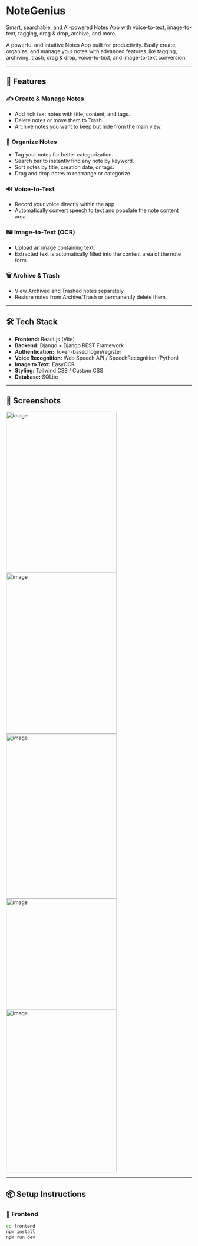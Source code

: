 # NoteGenius
Smart, searchable, and AI-powered Notes App with voice-to-text, image-to-text, tagging, drag &amp; drop, archive, and more.


A powerful and intuitive Notes App built for productivity. Easily create, organize, and manage your notes with advanced features like tagging, archiving, trash, drag & drop, voice-to-text, and image-to-text conversion.

---

## 🚀 Features

### ✍️ Create & Manage Notes
- Add rich text notes with title, content, and tags.
- Delete notes or move them to Trash.
- Archive notes you want to keep but hide from the main view.

### 📂 Organize Notes
- Tag your notes for better categorization.
- Search bar to instantly find any note by keyword.
- Sort notes by title, creation date, or tags.
- Drag and drop notes to rearrange or categorize.

### 🔊 Voice-to-Text
- Record your voice directly within the app.
- Automatically convert speech to text and populate the note content area.

### 🖼️ Image-to-Text (OCR)
- Upload an image containing text.
- Extracted text is automatically filled into the content area of the note form.

### 🗑️ Archive & Trash
- View Archived and Trashed notes separately.
- Restore notes from Archive/Trash or permanently delete them.

---

## 🛠️ Tech Stack

- **Frontend:** React.js (Vite)
- **Backend:** Django + Django REST Framework
- **Authentication:** Token-based login/register
- **Voice Recognition:** Web Speech API / SpeechRecognition (Python)
- **Image to Text:** EasyOCR 
- **Styling:** Tailwind CSS / Custom CSS
- **Database:** SQLite

---

## 📸 Screenshots



<p float="left">
 <img width="300" height="437" alt="image" src="https://github.com/user-attachments/assets/e49ef190-d860-4c7c-91e7-a4fd64406d03" />

  <img width="300" height="436" alt="image" src="https://github.com/user-attachments/assets/feb9a61c-2eb0-48b3-a5f3-8586fdd3aa80" />

  <img width="300" height="446" alt="image" src="https://github.com/user-attachments/assets/e787d68d-daad-4a6a-b411-33c33c8aab5e" />

  <img width="300" height="300" alt="image" src="https://github.com/user-attachments/assets/61397d44-b2c0-4c26-8fcb-4c79da45499f" />
  <img width="300" height="442" alt="image" src="https://github.com/user-attachments/assets/558a2db1-d902-4b69-bf6f-396ca44a62cf" />


</p>

---

## 📦 Setup Instructions

### 🔧 Frontend

```bash
cd frontend
npm install
npm run dev
